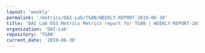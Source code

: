```yaml
---
layout: 'weekly'
permalink: '/metrics/DAI-Lab/TGAN/WEEKLY-REPORT-2019-06-30'
title: 'DAI Lab OSS Metrics Metrics report for TGAN | WEEKLY-REPORT-2019-06-30'
organization: 'DAI-Lab'
repository: 'TGAN'
current_date: '2019-06-30'
---
```

